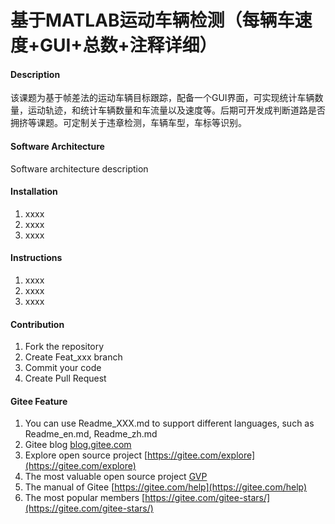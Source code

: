 # 基于MATLAB运动车辆检测（每辆车速度+GUI+总数+注释详细）

#### Description
该课题为基于帧差法的运动车辆目标跟踪，配备一个GUI界面，可实现统计车辆数量，运动轨迹，和统计车辆数量和车流量以及速度等。后期可开发成判断道路是否拥挤等课题。可定制关于违章检测，车辆车型，车标等识别。

#### Software Architecture
Software architecture description

#### Installation

1.  xxxx
2.  xxxx
3.  xxxx

#### Instructions

1.  xxxx
2.  xxxx
3.  xxxx

#### Contribution

1.  Fork the repository
2.  Create Feat_xxx branch
3.  Commit your code
4.  Create Pull Request


#### Gitee Feature

1.  You can use Readme\_XXX.md to support different languages, such as Readme\_en.md, Readme\_zh.md
2.  Gitee blog [blog.gitee.com](https://blog.gitee.com)
3.  Explore open source project [https://gitee.com/explore](https://gitee.com/explore)
4.  The most valuable open source project [GVP](https://gitee.com/gvp)
5.  The manual of Gitee [https://gitee.com/help](https://gitee.com/help)
6.  The most popular members  [https://gitee.com/gitee-stars/](https://gitee.com/gitee-stars/)
